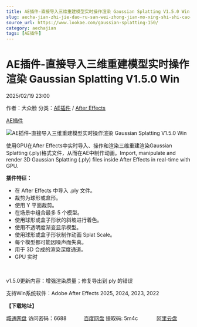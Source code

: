 ```yaml
---
title: AE插件-直接导入三维重建模型实时操作渲染 Gaussian Splatting V1.5.0 Win
slug: aecha-jian-zhi-jie-dao-ru-san-wei-zhong-jian-mo-xing-shi-shi-cao-zuo-xuan-ran-gaussian-splatting-v1-5-0-win
source_url: https://www.lookae.com/gaussian-splatting-150/
category: aechajian
tags: [AE插件]
---
```

# AE插件-直接导入三维重建模型实时操作渲染 Gaussian Splatting V1.5.0 Win

2025/02/19 23:00

作者：大众脸
分类：[AE插件](https://www.lookae.com/after-effects/aechajian/) / [After Effects](https://www.lookae.com/after-effects/)

[AE插件](https://www.lookae.com/tag/ae%e6%8f%92%e4%bb%b6/)

![AE插件-直接导入三维重建模型实时操作渲染 Gaussian Splatting V1.5.0 Win](https://www.lookae.com/wp-content/uploads/2024/04/Gaussian-Splatting.jpg "AE插件-直接导入三维重建模型实时操作渲染 Gaussian Splatting V1.5.0 Win-LookAE.com")

使用GPU在After Effects中实时导入、操作和渲染三维重建渲染Gaussian Splatting (.ply)格式文件，从而在AE中制作动画。Import, manipulate and render 3D Gaussian Splatting (.ply) files inside After Effects in real-time with GPU.

**插件特征：**

* 在 After Effects 中导入 .ply 文件。
* 裁剪为球形或盒形。
* 使用 Y 平面裁剪。
* 在场景中组合最多 5 个模型。
* 使用球形或盒子形状的斜坡进行着色。
* 使用不透明度渐变显示模型。
* 使用球形或盒子形状制作动画 Splat Scale。
* 每个模型都可能因噪声而失真。
* 用于 3D 合成的渲染深度通道。
* GPU 实时

[﻿](https://cloud.video.taobao.com/play/u/null/p/1/e/6/t/1/459436708480.mp4)

v1.5.0更新内容：增强渲染质量；修复导出到 ply 的错误

支持Win系统软件：Adobe After Effects 2025, 2024, 2023, 2022

**【下载地址】**

[城通网盘](https://url70.ctfile.com/f/2827370-1461939817-b73cbd?p=4431) 访问密码：6688            [百度网盘](https://pan.baidu.com/s/1VQMucvkkldqXtGD8MUvpFw?pwd=5m4c) 提取码: 5m4c             [阿里云盘](https://www.alipan.com/s/3zPt1Uh8jQ7)
